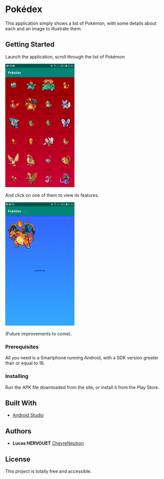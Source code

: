 # Pokédex

This application simply shows a list of Pokémon, with some details about each and an image to illustrate them.

## Getting Started

Launch the application, scroll through the list of Pokémon 

<img src="https://github.com/ChevreNeutron/Pokedex/blob/master/Screenshot_20190805-225024.jpg" alt="drawing" width="220"/>

And click on one of them to view its features.

<img src="https://github.com/ChevreNeutron/Pokedex/blob/master/pokemon_details.jpg" alt="drawing" width="220"/>

(Future improvements to come).

### Prerequisites

All you need is a Smartphone running Android, with a SDK version greater than or equal to 16.

### Installing

Run the APK file downloaded from the site, or install it from the Play Store.

## Built With

* [Android Studio](https://developer.android.com/studio)

## Authors

* **Lucas HERVOUET** [ChevreNeutron](https://github.com/ChevreNeutron)

## License

This project is totally free and accessible.
